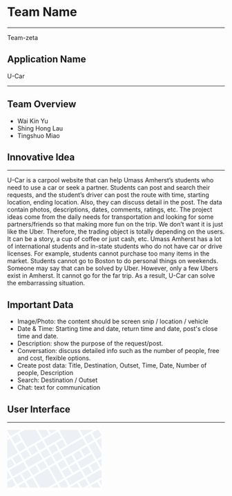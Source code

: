 # Team Name
___________________________________________________________________
Team-zeta
## Application Name
U-Car
___________________________________________________________________

## Team Overview
- Wai Kin Yu
- Shing Hong Lau
- Tingshuo Miao

## Innovative Idea
___________________________________________________________________

U-Car is a carpool website that can help Umass Amherst’s students who need to use a car or seek a partner. Students can post and search their requests, and the student’s driver can post the route with time, starting location, ending location. Also, they can discuss detail in the post. The data contain photos, descriptions, dates, comments, ratings, etc.
The project ideas come from the daily needs for transportation and looking for some partners/friends so that making more fun on the trip. We don’t want it is just like the Uber. Therefore, the trading object is totally depending on the users. It can be a story, a cup of coffee or just cash, etc. Umass Amherst has a lot of international students and in-state students who do not have car or drive licenses.  For example, students cannot purchase too many items in the market. Students cannot go to Boston to do personal things on weekends. Someone may say that can be solved by Uber. However, only a few Ubers exist in Amherst. It cannot go for the far trip. As a result, U-Car can solve the embarrassing situation.

## Important Data

- Image/Photo: the content should be screen snip / location / vehicle
- Date & Time: Starting time and date, return time and date, post's close time and date.
- Description: show the purpose of the request/post.
- Conversation: discuss detailed info such as the number of people, free and cost, flexible options.
- Create post data: Title, Destination, Outset, Time, Date, Number of people, Description
- Search: Destination / Outset
- Chat: text for communication


## User Interface
___________________________________________________________________

![alt text](https://github.com/hilshong2580/cs326-final-zeta/blob/main/FrontEnd/images/mappicture.PNG)
